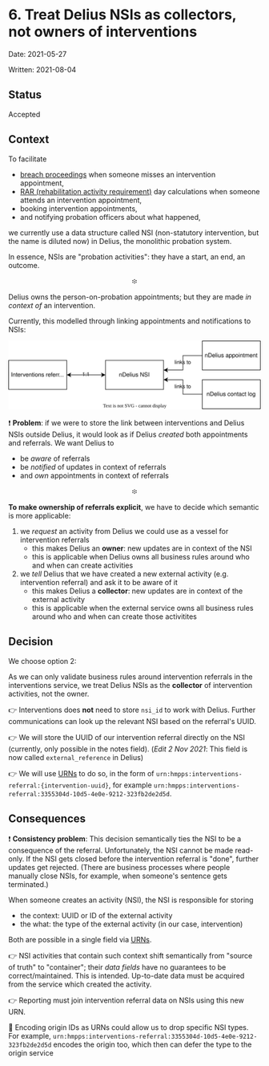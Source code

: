 # 6. Treat Delius NSIs as collectors, not owners of interventions

Date: 2021-05-27

Written: 2021-08-04

## Status

Accepted

## Context

To facilitate

- [breach proceedings][breach] when someone misses an intervention appointment,
- [RAR (rehabilitation activity requirement)][rar] day calculations when someone attends an intervention appointment,
- booking intervention appointments,
- and notifying probation officers about what happened,

we currently use a data structure called NSI (non-statutory intervention, but the name is diluted now) in Delius,
the monolithic probation system.

In essence, NSIs are "probation activities": they have a start, an end, an outcome.

<p align="center">፨</p>

Delius owns the person-on-probation appointments; but they are made _in context of_ an intervention.

Currently, this modelled through linking appointments and notifications to NSIs:

![Delius relationships](./0006-delius-nsi-dependencies.drawio.svg)

❗️ **Problem**: if we were to store the link between interventions and Delius NSIs outside Delius,
it would look as if Delius _created_ both appointments and referrals. We want Delius to
- be _aware_ of referrals
- be _notified_ of updates in context of referrals
- and _own_ appointments in context of referrals

<p align="center">፨</p>

**To make ownership of referrals explicit**, we have to decide which semantic is more applicable:

1. we _request_ an activity from Delius we could use as a vessel for intervention referrals
    - this makes Delius an **owner**: new updates are in context of the NSI
    - this is applicable when Delius owns all business rules around who and when can create activities
2. we _tell_ Delius that we have created a new external activity (e.g. intervention referral)
   and ask it to be aware of it
    - this makes Delius a **collector**: new updates are in context of the external activity
    - this is applicable when the external service owns all business rules around who and when can create
      those activitites

## Decision

We choose option 2:

As we can only validate business rules around intervention referrals in the interventions service,
we treat Delius NSIs as the **collector** of intervention activities, not the owner.

👉 Interventions does **not** need to store `nsi_id` to work with Delius. Further communications can look up
the relevant NSI based on the referral's UUID.

👉 We will store the UUID of our intervention referral directly on the NSI
(currently, only possible in the notes field). (_Edit 2 Nov 2021_: This field is now called `external_reference` in Delius)

👉 We will use [URNs][urn] to do so, in the form of `urn:hmpps:interventions-referral:{intervention-uuid}`,
for example `urn:hmpps:interventions-referral:3355304d-10d5-4e0e-9212-323fb2de2d5d`.

## Consequences

❗️ **Consistency problem**: This decision semantically ties the NSI to be a consequence of the referral.
Unfortunately, the NSI cannot be made read-only. If the NSI gets closed before the intervention referral is "done",
further updates get rejected. (There are business processes where people manually close NSIs,
for example, when someone's sentence gets terminated.)

When someone creates an activity (NSI), the NSI is responsible for storing

- the context: UUID or ID of the external activity
- the what: the type of the external activity (in our case, intervention)

Both are possible in a single field via [URNs][urn].

👉 NSI activities that contain such context shift semantically from "source of truth" to "container";
their _data fields_ have no guarantees to be correct/maintained. This is intended. Up-to-date data must be acquired
from the service which created the activity.

👉 Reporting must join intervention referral data on NSIs using this new URN.

🙋 Encoding origin IDs as URNs could allow us to drop specific NSI types. For example,
`urn:hmpps:interventions-referral:3355304d-10d5-4e0e-9212-323fb2de2d5d` encodes the origin too,
which then can defer the type to the origin service

[breach]: https://www.gov.uk/guide-to-probation/if-you-break-the-rules-of-your-probation
[rar]: https://www.gov.uk/government/publications/the-rehabilitation-activity-requirement-in-probation/rar-guidance
[urn]: https://en.wikipedia.org/wiki/Uniform_Resource_Name#Namespaces

